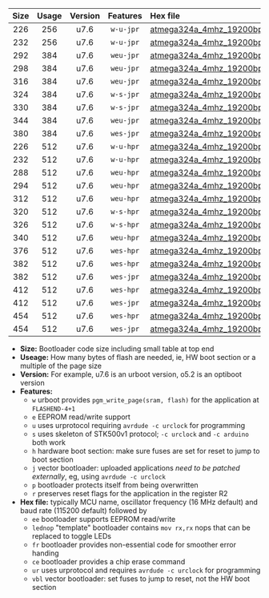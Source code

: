 |Size|Usage|Version|Features|Hex file|
|:-:|:-:|:-:|:-:|:--|
|226|256|u7.6|`w-u-jpr`|[atmega324a_4mhz_19200bps_ur_vbl.hex](https://raw.githubusercontent.com/stefanrueger/urboot/main//atmega324a_4mhz_19200bps_ur_vbl.hex)|
|232|256|u7.6|`w-u-jpr`|[atmega324a_4mhz_19200bps_lednop_ur_vbl.hex](https://raw.githubusercontent.com/stefanrueger/urboot/main//atmega324a_4mhz_19200bps_lednop_ur_vbl.hex)|
|292|384|u7.6|`weu-jpr`|[atmega324a_4mhz_19200bps_ee_ur_vbl.hex](https://raw.githubusercontent.com/stefanrueger/urboot/main//atmega324a_4mhz_19200bps_ee_ur_vbl.hex)|
|298|384|u7.6|`weu-jpr`|[atmega324a_4mhz_19200bps_ee_lednop_ur_vbl.hex](https://raw.githubusercontent.com/stefanrueger/urboot/main//atmega324a_4mhz_19200bps_ee_lednop_ur_vbl.hex)|
|316|384|u7.6|`weu-jpr`|[atmega324a_4mhz_19200bps_ee_lednop_fr_ur_vbl.hex](https://raw.githubusercontent.com/stefanrueger/urboot/main//atmega324a_4mhz_19200bps_ee_lednop_fr_ur_vbl.hex)|
|324|384|u7.6|`w-s-jpr`|[atmega324a_4mhz_19200bps_vbl.hex](https://raw.githubusercontent.com/stefanrueger/urboot/main//atmega324a_4mhz_19200bps_vbl.hex)|
|330|384|u7.6|`w-s-jpr`|[atmega324a_4mhz_19200bps_lednop_vbl.hex](https://raw.githubusercontent.com/stefanrueger/urboot/main//atmega324a_4mhz_19200bps_lednop_vbl.hex)|
|344|384|u7.6|`weu-jpr`|[atmega324a_4mhz_19200bps_ee_lednop_fr_ce_ur_vbl.hex](https://raw.githubusercontent.com/stefanrueger/urboot/main//atmega324a_4mhz_19200bps_ee_lednop_fr_ce_ur_vbl.hex)|
|380|384|u7.6|`wes-jpr`|[atmega324a_4mhz_19200bps_ee_vbl.hex](https://raw.githubusercontent.com/stefanrueger/urboot/main//atmega324a_4mhz_19200bps_ee_vbl.hex)|
|226|512|u7.6|`w-u-hpr`|[atmega324a_4mhz_19200bps_ur.hex](https://raw.githubusercontent.com/stefanrueger/urboot/main//atmega324a_4mhz_19200bps_ur.hex)|
|232|512|u7.6|`w-u-hpr`|[atmega324a_4mhz_19200bps_lednop_ur.hex](https://raw.githubusercontent.com/stefanrueger/urboot/main//atmega324a_4mhz_19200bps_lednop_ur.hex)|
|288|512|u7.6|`weu-hpr`|[atmega324a_4mhz_19200bps_ee_ur.hex](https://raw.githubusercontent.com/stefanrueger/urboot/main//atmega324a_4mhz_19200bps_ee_ur.hex)|
|294|512|u7.6|`weu-hpr`|[atmega324a_4mhz_19200bps_ee_lednop_ur.hex](https://raw.githubusercontent.com/stefanrueger/urboot/main//atmega324a_4mhz_19200bps_ee_lednop_ur.hex)|
|312|512|u7.6|`weu-hpr`|[atmega324a_4mhz_19200bps_ee_lednop_fr_ur.hex](https://raw.githubusercontent.com/stefanrueger/urboot/main//atmega324a_4mhz_19200bps_ee_lednop_fr_ur.hex)|
|320|512|u7.6|`w-s-hpr`|[atmega324a_4mhz_19200bps.hex](https://raw.githubusercontent.com/stefanrueger/urboot/main//atmega324a_4mhz_19200bps.hex)|
|326|512|u7.6|`w-s-hpr`|[atmega324a_4mhz_19200bps_lednop.hex](https://raw.githubusercontent.com/stefanrueger/urboot/main//atmega324a_4mhz_19200bps_lednop.hex)|
|340|512|u7.6|`weu-hpr`|[atmega324a_4mhz_19200bps_ee_lednop_fr_ce_ur.hex](https://raw.githubusercontent.com/stefanrueger/urboot/main//atmega324a_4mhz_19200bps_ee_lednop_fr_ce_ur.hex)|
|376|512|u7.6|`wes-hpr`|[atmega324a_4mhz_19200bps_ee.hex](https://raw.githubusercontent.com/stefanrueger/urboot/main//atmega324a_4mhz_19200bps_ee.hex)|
|382|512|u7.6|`wes-hpr`|[atmega324a_4mhz_19200bps_ee_lednop.hex](https://raw.githubusercontent.com/stefanrueger/urboot/main//atmega324a_4mhz_19200bps_ee_lednop.hex)|
|382|512|u7.6|`wes-jpr`|[atmega324a_4mhz_19200bps_ee_lednop_vbl.hex](https://raw.githubusercontent.com/stefanrueger/urboot/main//atmega324a_4mhz_19200bps_ee_lednop_vbl.hex)|
|412|512|u7.6|`wes-hpr`|[atmega324a_4mhz_19200bps_ee_lednop_fr.hex](https://raw.githubusercontent.com/stefanrueger/urboot/main//atmega324a_4mhz_19200bps_ee_lednop_fr.hex)|
|412|512|u7.6|`wes-jpr`|[atmega324a_4mhz_19200bps_ee_lednop_fr_vbl.hex](https://raw.githubusercontent.com/stefanrueger/urboot/main//atmega324a_4mhz_19200bps_ee_lednop_fr_vbl.hex)|
|454|512|u7.6|`wes-hpr`|[atmega324a_4mhz_19200bps_ee_lednop_fr_ce.hex](https://raw.githubusercontent.com/stefanrueger/urboot/main//atmega324a_4mhz_19200bps_ee_lednop_fr_ce.hex)|
|454|512|u7.6|`wes-jpr`|[atmega324a_4mhz_19200bps_ee_lednop_fr_ce_vbl.hex](https://raw.githubusercontent.com/stefanrueger/urboot/main//atmega324a_4mhz_19200bps_ee_lednop_fr_ce_vbl.hex)|

- **Size:** Bootloader code size including small table at top end
- **Useage:** How many bytes of flash are needed, ie, HW boot section or a multiple of the page size
- **Version:** For example, u7.6 is an urboot version, o5.2 is an optiboot version
- **Features:**
  + `w` urboot provides `pgm_write_page(sram, flash)` for the application at `FLASHEND-4+1`
  + `e` EEPROM read/write support
  + `u` uses urprotocol requiring `avrdude -c urclock` for programming
  + `s` uses skeleton of STK500v1 protocol; `-c urclock` and `-c arduino` both work
  + `h` hardware boot section: make sure fuses are set for reset to jump to boot section
  + `j` vector bootloader: uploaded applications *need to be patched externally*, eg, using `avrdude -c urclock`
  + `p` bootloader protects itself from being overwritten
  + `r` preserves reset flags for the application in the register R2
- **Hex file:** typically MCU name, oscillator frequency (16 MHz default) and baud rate (115200 default) followed by
  + `ee` bootloader supports EEPROM read/write
  + `lednop` "template" bootloader contains `mov rx,rx` nops that can be replaced to toggle LEDs
  + `fr` bootloader provides non-essential code for smoother error handing
  + `ce` bootloader provides a chip erase command
  + `ur` uses urprotocol and requires `avrdude -c urclock` for programming
  + `vbl` vector bootloader: set fuses to jump to reset, not the HW boot section
